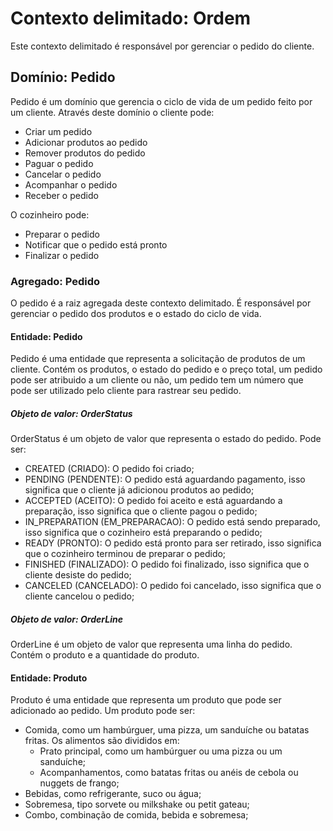 # Contexto delimitado: Ordem
Este contexto delimitado é responsável por gerenciar o pedido do cliente.
## Domínio: Pedido
Pedido é um domínio que gerencia o ciclo de vida de um pedido feito por um cliente.
Através deste domínio o cliente pode:
- Criar um pedido
- Adicionar produtos ao pedido
- Remover produtos do pedido
- Paguar o pedido
- Cancelar o pedido
- Acompanhar o pedido
- Receber o pedido

O cozinheiro pode:
- Preparar o pedido
- Notificar que o pedido está pronto
- Finalizar o pedido

### Agregado: Pedido
O pedido é a raiz agregada deste contexto delimitado. É responsável por gerenciar o pedido dos produtos e
o estado do ciclo de vida.
#### Entidade: Pedido
Pedido é uma entidade que representa a solicitação de produtos de um cliente. Contém os produtos, o estado do pedido e
o preço total, um pedido pode ser atribuido a um cliente ou não, um pedido tem um número que pode ser utilizado
pelo cliente para rastrear seu pedido.
##### Objeto de valor: OrderStatus
OrderStatus é um objeto de valor que representa o estado do pedido. Pode ser:
- CREATED (CRIADO): O pedido foi criado;
- PENDING (PENDENTE): O pedido está aguardando pagamento, isso significa que o cliente já adicionou produtos ao pedido;
- ACCEPTED (ACEITO): O pedido foi aceito e está aguardando a preparação, isso significa que o cliente pagou o pedido;
- IN_PREPARATION (EM_PREPARACAO): O pedido está sendo preparado, isso significa que o cozinheiro está preparando o pedido;
- READY (PRONTO): O pedido está pronto para ser retirado, isso significa que o cozinheiro terminou de preparar o pedido;
- FINISHED (FINALIZADO): O pedido foi finalizado, isso significa que o cliente desiste do pedido;
- CANCELED (CANCELADO): O pedido foi cancelado, isso significa que o cliente cancelou o pedido;
##### Objeto de valor: OrderLine
OrderLine é um objeto de valor que representa uma linha do pedido. Contém o produto e a quantidade do produto.
#### Entidade: Produto
Produto é uma entidade que representa um produto que pode ser adicionado ao pedido. Um produto pode ser:
- Comida, como um hambúrguer, uma pizza, um sanduíche ou batatas fritas. Os alimentos são divididos em:
    - Prato principal, como um hambúrguer ou uma pizza ou um sanduíche;
    - Acompanhamentos, como batatas fritas ou anéis de cebola ou nuggets de frango;
- Bebidas, como refrigerante, suco ou água;
- Sobremesa, tipo sorvete ou milkshake ou petit gateau;
- Combo, combinação de comida, bebida e sobremesa;